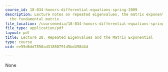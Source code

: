 ```yaml
---
course_id: 18-034-honors-differential-equations-spring-2009
description: Lecture notes on repeated eigenvalues, the matrix exponential, and finding
  the fundamental matrix.
file_location: /coursemedia/18-034-honors-differential-equations-spring-2009/ee55d6dd7850ad31880791d5bd498d4d_MIT18_034s09_lec28.pdf
file_type: application/pdf
layout: pdf
title: Lecture 28. Repeated Eigenvalues and the Matrix Exponential
type: course
uid: ee55d6dd7850ad31880791d5bd498d4d

---
```

None
